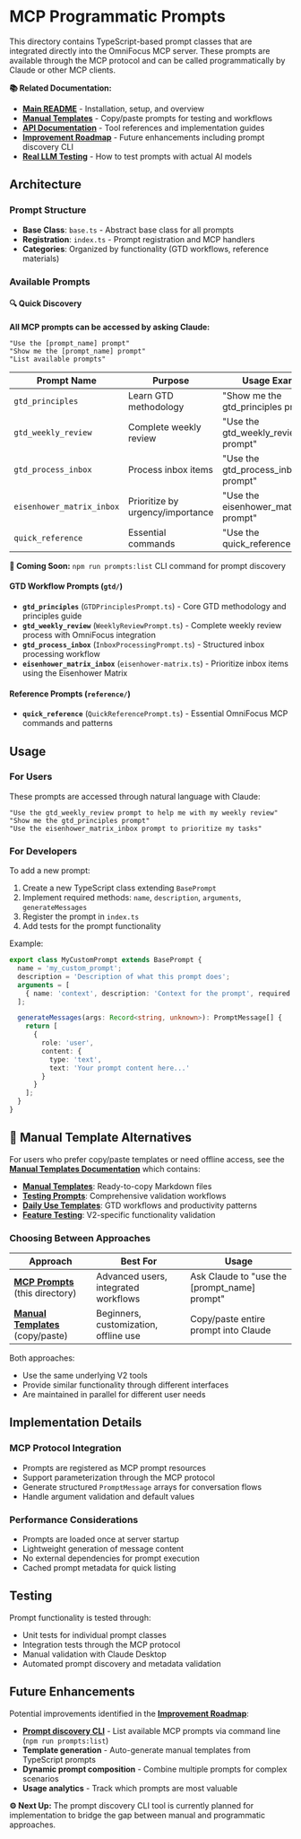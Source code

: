 # MCP Programmatic Prompts

This directory contains TypeScript-based prompt classes that are integrated directly into the OmniFocus MCP server. These prompts are available through the MCP protocol and can be called programmatically by Claude or other MCP clients.

**📚 Related Documentation:**
- **[Main README](../../README.md)** - Installation, setup, and overview
- **[Manual Templates](../../prompts/README.md)** - Copy/paste prompts for testing and workflows
- **[API Documentation](../../docs/)** - Tool references and implementation guides
- **[Improvement Roadmap](../../docs/IMPROVEMENT_ROADMAP.md)** - Future enhancements including prompt discovery CLI
- **[Real LLM Testing](../../docs/REAL_LLM_TESTING.md)** - How to test prompts with actual AI models

## Architecture

### Prompt Structure
- **Base Class**: `base.ts` - Abstract base class for all prompts
- **Registration**: `index.ts` - Prompt registration and MCP handlers
- **Categories**: Organized by functionality (GTD workflows, reference materials)

### Available Prompts

#### 🔍 Quick Discovery

**All MCP prompts can be accessed by asking Claude:**
```
"Use the [prompt_name] prompt"
"Show me the [prompt_name] prompt"
"List available prompts"
```

| Prompt Name | Purpose | Usage Example |
|-------------|---------|---------------|
| `gtd_principles` | Learn GTD methodology | "Show me the gtd_principles prompt" |
| `gtd_weekly_review` | Complete weekly review | "Use the gtd_weekly_review prompt" |
| `gtd_process_inbox` | Process inbox items | "Use the gtd_process_inbox prompt" |
| `eisenhower_matrix_inbox` | Prioritize by urgency/importance | "Use the eisenhower_matrix_inbox prompt" |
| `quick_reference` | Essential commands | "Use the quick_reference prompt" |

**🚀 Coming Soon:** `npm run prompts:list` CLI command for prompt discovery

#### GTD Workflow Prompts (`gtd/`)
- **`gtd_principles`** (`GTDPrinciplesPrompt.ts`) - Core GTD methodology and principles guide
- **`gtd_weekly_review`** (`WeeklyReviewPrompt.ts`) - Complete weekly review process with OmniFocus integration
- **`gtd_process_inbox`** (`InboxProcessingPrompt.ts`) - Structured inbox processing workflow
- **`eisenhower_matrix_inbox`** (`eisenhower-matrix.ts`) - Prioritize inbox items using the Eisenhower Matrix

#### Reference Prompts (`reference/`)
- **`quick_reference`** (`QuickReferencePrompt.ts`) - Essential OmniFocus MCP commands and patterns

## Usage

### For Users
These prompts are accessed through natural language with Claude:

```
"Use the gtd_weekly_review prompt to help me with my weekly review"
"Show me the gtd_principles prompt"
"Use the eisenhower_matrix_inbox prompt to prioritize my tasks"
```

### For Developers
To add a new prompt:

1. Create a new TypeScript class extending `BasePrompt`
2. Implement required methods: `name`, `description`, `arguments`, `generateMessages`
3. Register the prompt in `index.ts`
4. Add tests for the prompt functionality

Example:
```typescript
export class MyCustomPrompt extends BasePrompt {
  name = 'my_custom_prompt';
  description = 'Description of what this prompt does';
  arguments = [
    { name: 'context', description: 'Context for the prompt', required: false }
  ];

  generateMessages(args: Record<string, unknown>): PromptMessage[] {
    return [
      {
        role: 'user',
        content: {
          type: 'text',
          text: 'Your prompt content here...'
        }
      }
    ];
  }
}
```

## 🔗 Manual Template Alternatives

For users who prefer copy/paste templates or need offline access, see the **[Manual Templates Documentation](../../prompts/README.md)** which contains:

- **[Manual Templates](../../prompts/)**: Ready-to-copy Markdown files
- **[Testing Prompts](../../prompts/test-v2-comprehensive.md)**: Comprehensive validation workflows
- **[Daily Use Templates](../../prompts/daily-gtd-workflow.md)**: GTD workflows and productivity patterns
- **[Feature Testing](../../prompts/v2-features-test.md)**: V2-specific functionality validation

### Choosing Between Approaches

| Approach | Best For | Usage |
|----------|----------|-------|
| **[MCP Prompts](.)** (this directory) | Advanced users, integrated workflows | Ask Claude to "use the [prompt_name] prompt" |
| **[Manual Templates](../../prompts/)** (copy/paste) | Beginners, customization, offline use | Copy/paste entire prompt into Claude |

Both approaches:
- Use the same underlying V2 tools
- Provide similar functionality through different interfaces
- Are maintained in parallel for different user needs

## Implementation Details

### MCP Protocol Integration
- Prompts are registered as MCP prompt resources
- Support parameterization through the MCP protocol
- Generate structured `PromptMessage` arrays for conversation flows
- Handle argument validation and default values

### Performance Considerations
- Prompts are loaded once at server startup
- Lightweight generation of message content
- No external dependencies for prompt execution
- Cached prompt metadata for quick listing

## Testing

Prompt functionality is tested through:
- Unit tests for individual prompt classes
- Integration tests through the MCP protocol
- Manual validation with Claude Desktop
- Automated prompt discovery and metadata validation

## Future Enhancements

Potential improvements identified in the **[Improvement Roadmap](../../docs/IMPROVEMENT_ROADMAP.md)**:
- **[Prompt discovery CLI](../../docs/IMPROVEMENT_ROADMAP.md#prompt-discovery-cli-tool)** - List available MCP prompts via command line (`npm run prompts:list`)
- **Template generation** - Auto-generate manual templates from TypeScript prompts
- **Dynamic prompt composition** - Combine multiple prompts for complex scenarios
- **Usage analytics** - Track which prompts are most valuable

**⚙️ Next Up:** The prompt discovery CLI tool is currently planned for implementation to bridge the gap between manual and programmatic approaches.